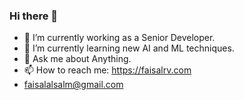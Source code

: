 ### Hi there 👋


- 🔭 I’m currently working as a Senior Developer.
- 🌱 I’m currently learning new AI and ML techniques.
- 💬 Ask me about Anything.
- 📫 How to reach me: https://faisalrv.com
-    faisalalsalm@gmail.com

